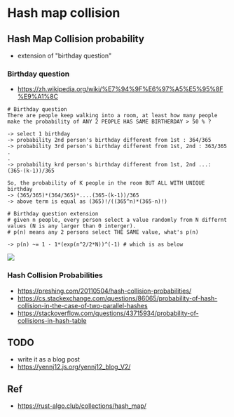 # Hash map collision

## Hash Map Collision probability
- extension of "birthday question"

### Birthday question
- https://zh.wikipedia.org/wiki/%E7%94%9F%E6%97%A5%E5%95%8F%E9%A1%8C
```
# Birthday question
There are people keep walking into a room, at least how many people 
make the probability of ANY 2 PEOPLE HAS SAME BIRTHERDAY > 50 % ?

-> select 1 birthday
-> probability 2nd person's birthday different from 1st : 364/365
-> probability 3rd person's birthday different from 1st, 2nd : 363/365
.
.
-> probability krd person's birthday different from 1st, 2nd ...: (365-(k-1))/365

So, the probability of K people in the room BUT ALL WITH UNIQUE  birthday
-> (365/365)*(364/365)*....(365-(k-1))/365
-> above term is equal as (365)!/((365^n)*(365-n)!)

```
```
# Birthday question extension 
# given n people, every person select a value randomly from N differnt values (N is any larger than 0 interger). 
# p(n) means any 2 persons select THE SAME value, what's p(n)

-> p(n) ~= 1 - 1*(exp(n^2/2*N))^(-1) # which is as below
```
<img src ="https://github.com/yennanliu/CS_basics/blob/master/doc/pic/collision_probability.png">

### Hash Collision Probabilities
- https://preshing.com/20110504/hash-collision-probabilities/
- https://cs.stackexchange.com/questions/86065/probability-of-hash-collision-in-the-case-of-two-parallel-hashes
- https://stackoverflow.com/questions/43715934/probability-of-collisions-in-hash-table


## TODO
- write it as a blog post
- https://yennj12.js.org/yennj12_blog_V2/

## Ref
- https://rust-algo.club/collections/hash_map/
